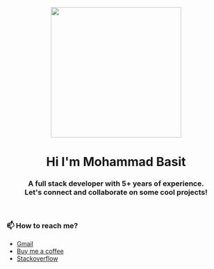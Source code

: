 <div align="center">
  <img src="https://octodex.github.com/images/daftpunktocat-guy.gif" height="300px" width="300px" />
</div>

<h1 align="center">Hi I'm Mohammad Basit</h1>

<h3 align="center">
  A full stack developer with 5+ years of experience. <br /> Let's connect and collaborate on some cool projects!
</h3>

<br/>

### 📫 How to reach me?

- [Gmail](mailto:mohammadbasit0404@gmail.com)
- [Buy me a coffee](https://www.buymeacoffee.com/iambazzy?source=about_page-------------------------------------)
- [Stackoverflow](https://stackoverflow.com/users/9138850/mohammad-basit)
